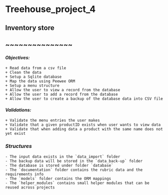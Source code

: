 # Treehouse_project_4
## Inventory store
## ~~~~~~~~~~~~~~~

#### **_Objectives:_**
    + Read data from a csv file
    + Clean the data
    + Setup a Sqlite database
    + Map the data using Peewee ORM
    + Setup a menu structure
    + Allow the user to view a record from the database
    + Allow the user to add a record from the database
    + Allow the user to create a backup of the database data into CSV file

#### **_Validations:_**
    + Validate the menu entries the user makes
    + Validate that a given productID exists when user wants to view data
    + Validate that when adding data a product with the same name does not yet exist


### *_Structures_*
    - The input data exists in the `data_import` folder
    - The backup data will be stored in the `data_back-up` folder
    - The database is stored under folder `database`
    - The `documentation` folder contains the rubric data and the requirements info
    - The `models` folder contains the ORM mappings
    - The `helper_modules` contains small helper modules that can be reused across projects

